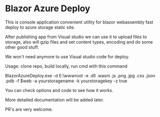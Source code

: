 # Blazor Azure Deploy


This is console application convenient utility for blazor webassembly fast deploy to azure storage static site.

After publishing app from Visual studio we can use it to upload files to storage, also will gzip files and set content types, encoding and do some other good stuff.

We won't need anymore to use Visual studio code for deploy.

Usage: clone repo, build locally, run cmd with this command

BlazorAzureDeploy.exe -d E:\wwwroot -e .dll .wasm .js .png .jpg .css .json .pdb  -f $web -a yourstoragename -k yourstoragekey -z true

You can check options and code to see how it works.

More detailed documentation will be added later.


PR's are very welcome.
